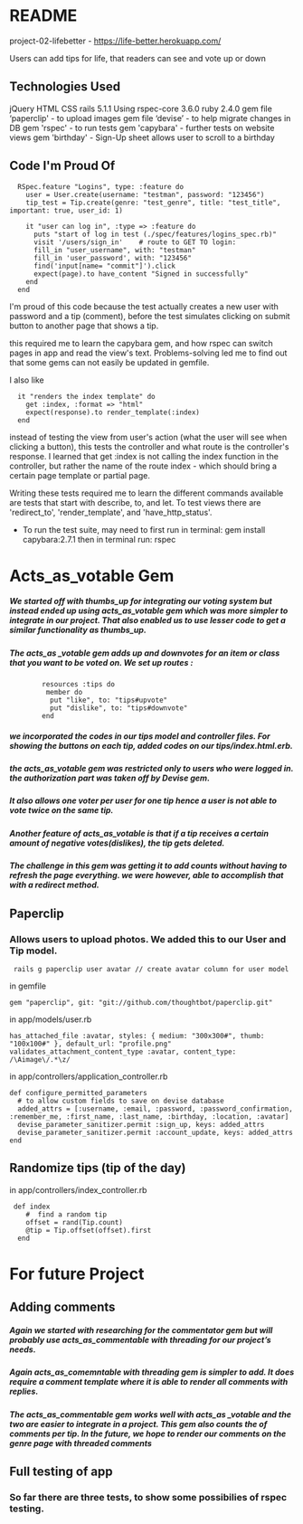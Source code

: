# README

project-02-lifebetter - https://life-better.herokuapp.com/

Users can add tips for life, that readers can see and vote up or down

## Technologies Used

jQuery
HTML
CSS
rails 5.1.1
Using rspec-core 3.6.0
ruby 2.4.0
gem file ‘paperclip' - to upload images
gem file ‘devise’ - to help migrate changes in DB
gem 'rspec' - to run tests
gem 'capybara' - further tests on website views
gem 'birthday' - Sign-Up sheet allows user to scroll to a birthday

## Code I'm Proud Of
```
  RSpec.feature "Logins", type: :feature do
    user = User.create(username: "testman", password: "123456")  
    tip_test = Tip.create(genre: "test_genre", title: "test_title", important: true, user_id: 1)

    it "user can log in", :type => :feature do
      puts "start of log in test (./spec/features/logins_spec.rb)"
      visit '/users/sign_in'    # route to GET TO login:
      fill_in "user_username", with: "testman"
      fill_in 'user_password', with: "123456"
      find('input[name= "commit"]').click
      expect(page).to have_content "Signed in successfully"
    end
  end
  ```

I'm proud of this code because the test actually creates a new user with password and a tip (comment), before the test simulates clicking on submit button to another page that shows a tip.

this required me to learn the capybara gem, and how rspec can switch pages in app and read the view's text. Problems-solving led me to find out that some gems can not easily be updated in gemfile.

I also like
```
  it "renders the index template" do
    get :index, :format => "html"
    expect(response).to render_template(:index)
  end
  ```

instead of testing the view from user's action (what the user will see when clicking a button), this tests the controller and what route is the controller's response. I learned that get :index is not calling the index function in the controller, but rather the name of the route index - which should bring a certain page template or partial page.   

Writing these tests required me to learn the different commands available are tests that start with describe, to, and let. To test views there are 'redirect_to',  'render_template', and 'have_http_status'.

* To run the test suite, may need to first run in terminal: gem install capybara:2.7.1
then in terminal run: rspec

# Acts_as_votable Gem

##### We started off with thumbs_up for integrating our voting system but instead ended up using acts_as_votable gem which was   more simpler to integrate in our project. That also enabled us to use lesser code to get a similar functionality as           thumbs_up.
##### The acts_as _votable gem adds up and downvotes for an item or class that you want to be voted on. We set up routes : 
            resources :tips do
             member do
              put "like", to: "tips#upvote"
              put "dislike", to: "tips#downvote"
            end

##### we incorporated the codes in our tips model and controller files. For showing the buttons on each tip, added codes on our tips/index.html.erb. 
##### the acts_as_votable gem was restricted only to users who were logged in. the authorization part was taken off by Devise gem. 
##### It also allows one voter per user for one tip hence a user is not able to vote twice on the same tip.
##### Another feature of acts_as_votable is that if a tip receives a certain amount of negative votes(dislikes), the tip gets deleted.
##### The challenge in this gem was getting it to add counts without having to refresh the page everything.  we were however, able to accomplish that with a redirect method.



## Paperclip

### Allows users to upload photos. We added this to our User and Tip model.
     rails g paperclip user avatar // create avatar column for user model
     
in gemfile 

    gem "paperclip", git: "git://github.com/thoughtbot/paperclip.git"
     
in app/models/user.rb

    has_attached_file :avatar, styles: { medium: "300x300#", thumb: "100x100#" }, default_url: "profile.png"
    validates_attachment_content_type :avatar, content_type: /\Aimage\/.*\z/

in app/controllers/application_controller.rb

    def configure_permitted_parameters
      # to allow custom fields to save on devise database
      added_attrs = [:username, :email, :password, :password_confirmation, :remember_me, :first_name, :last_name, :birthday, :location, :avatar]
      devise_parameter_sanitizer.permit :sign_up, keys: added_attrs
      devise_parameter_sanitizer.permit :account_update, keys: added_attrs
    end
    
## Randomize tips (tip of the day)
in app/controllers/index_controller.rb

     def index
        #  find a random tip
        offset = rand(Tip.count)
        @tip = Tip.offset(offset).first
      end



# For future Project

## Adding comments
##### Again we started with researching for the commentator gem but will probably use acts_as_commentable with threading for our project’s needs. 
##### Again acts_as_comemntable with threading gem is simpler to add. It does require a comment template where it is able to render all comments with replies. 
##### The acts_as_commentable gem works well with acts_as _votable and the two are easier to integrate in a project. This gem also counts the of comments per tip. In the future, we hope to render our comments on the genre page with threaded comments


## Full testing of app 
### So far there are three tests, to show some possibilies of rspec testing.
